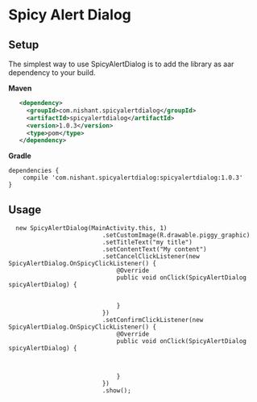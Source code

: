 Spicy Alert Dialog
===================

## Setup
The simplest way to use SpicyAlertDialog is to add the library as aar dependency to your build.

**Maven**

```xml
   <dependency>
     <groupId>com.nishant.spicyalertdialog</groupId>
     <artifactId>spicyalertdialog</artifactId>
     <version>1.0.3</version>
     <type>pom</type>
   </dependency>
```

**Gradle**


    dependencies {
        compile 'com.nishant.spicyalertdialog:spicyalertdialog:1.0.3'
    }

## Usage

      new SpicyAlertDialog(MainActivity.this, 1)
                              .setCustomImage(R.drawable.piggy_graphic)
                              .setTitleText("my title")
                              .setContentText("My content")
                              .setCancelClickListener(new SpicyAlertDialog.OnSpicyClickListener() {
                                  @Override
                                  public void onClick(SpicyAlertDialog spicyAlertDialog) {
      
      
                                  }
                              })
                              .setConfirmClickListener(new SpicyAlertDialog.OnSpicyClickListener() {
                                  @Override
                                  public void onClick(SpicyAlertDialog spicyAlertDialog) {
      
      
      
                                  }
                              })
                              .show();



